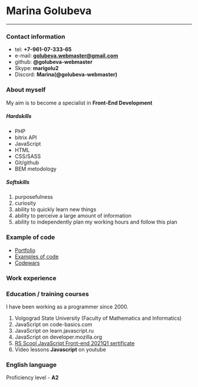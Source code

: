 # Marina Golubeva
----------------
### Contact information
- tel: **+7-961-07-333-65**
- e-mail: **golubeva.webmaster@gmail.com**
- github: **@golubeva-webmaster**
- Skype: **marigolu2**
- Discord: **Marina(@golubeva-webmaster)**

### About myself
My aim is to become a specialist in **Front-End Development**

##### Hardskills
- PHP
- bitrix API
- JavaScript
- HTML
- CSS/SASS
- Git/github
- BEM metodology

##### Softskills
1. purposefulness
2. curiosity
3. ability to quickly learn new things
4. ability to perceive a large amount of information
5. ability to independently plan my working hours and follow this plan

### Example of code
- [Portfolio](https://github.com/golubeva-webmaster/Portfolio)
- [Examples of code](https://github.com/golubeva-webmaster/working_practices_on_bitrix/blob/main/README.md)
- [Codewars](https://www.codewars.com/users/golubeva-webmaster)

### Work experience

### Education / training courses
I have been working as a programmer since 2000. 
1. Volgograd State University (Faculty of Mathematics and Informatics)
2. JavaScript on code-basics.com
3. JavaScript on learn.javascript.ru
4. JavaScript on developer.mozilla.org
5. [RS Scool JavaScript Front-end 2021Q1 sertificate](https://app.rs.school/certificate/qm2m5pdc)
6. Video lessons **Javascript** on youtube

### English language
Proficiency level - **A2**
